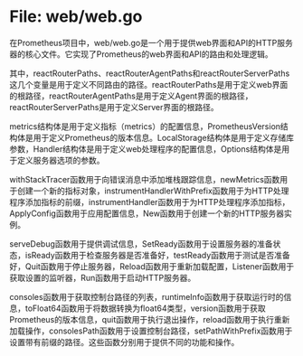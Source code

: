 # File: web/web.go

在Prometheus项目中，web/web.go是一个用于提供web界面和API的HTTP服务器的核心文件。它实现了Prometheus的web界面和API的路由和处理逻辑。

其中，reactRouterPaths、reactRouterAgentPaths和reactRouterServerPaths这几个变量是用于定义不同路由的路径。reactRouterPaths是用于定义web界面的根路径，reactRouterAgentPaths是用于定义Agent界面的根路径，reactRouterServerPaths是用于定义Server界面的根路径。

metrics结构体是用于定义指标（metrics）的配置信息，PrometheusVersion结构体是用于定义Prometheus的版本信息。LocalStorage结构体是用于定义存储库参数，Handler结构体是用于定义web处理程序的配置信息，Options结构体是用于定义服务器选项的参数。

withStackTracer函数用于向错误消息中添加堆栈跟踪信息，newMetrics函数用于创建一个新的指标对象，instrumentHandlerWithPrefix函数用于为HTTP处理程序添加指标的前缀，instrumentHandler函数用于为HTTP处理程序添加指标，ApplyConfig函数用于应用配置信息，New函数用于创建一个新的HTTP服务器实例。

serveDebug函数用于提供调试信息，SetReady函数用于设置服务器的准备状态，isReady函数用于检查服务器是否准备好，testReady函数用于测试是否准备好，Quit函数用于停止服务器，Reload函数用于重新加载配置，Listener函数用于获取设置的监听器，Run函数用于启动HTTP服务器。

consoles函数用于获取控制台路径的列表，runtimeInfo函数用于获取运行时的信息，toFloat64函数用于将数据转换为float64类型，version函数用于获取Prometheus的版本信息，quit函数用于执行退出操作，reload函数用于执行重新加载操作，consolesPath函数用于设置控制台路径，setPathWithPrefix函数用于设置带有前缀的路径。这些函数分别用于提供不同的功能和操作。

